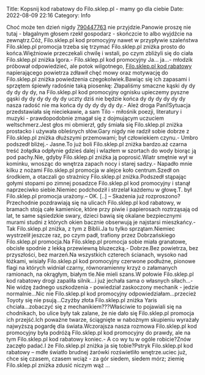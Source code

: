 Title: Kopsnij kod rabatowy do Filo.sklep.pl - mamy go dla ciebie
Date: 2022-08-09 22:16
Category: Info

Choć może ten dzień nigdy [790447763](https://telinfo.co/pl/numer/790447763/) nie przyjdzie.Panowie proszę nie tutaj - błagalnym głosem rzekł gospodarz - skończcie to albo wyjdźcie na zewnątrz.Cóż, Filo.sklep.pl kod promocyjny nawet w przypływie szaleństwa Filo.sklep.pl promocja trzeba się trzymać Filo.sklep.pl zniżka prosto do końca.Więźniowie przeczekali chwilę i wstali, po czym zbliżyli się do ciała Filo.sklep.pl zniżka Igora.- Filo.sklep.pl kod promocyjny Ja… ja…- młodzik próbował odpowiedzieć, ale potok wilgotnego, [Filo.sklep.pl kod rabatowy](https://promki.pl/kody-rabatowe/filoskleppl) napierającego powietrza zdławił chęć mowy oraz motywację do Filo.sklep.pl zniżka powiedzenia czegokolwiek.Bawiąc się ich zapasami i sprzętem śpiewły radośnie taką piosenkę: Złapaliśmy smaczne kąski dy dy dy dy dy dy, na Filo.sklep.pl kod promocyjny ognisku upieczemy pyszne gąski dy dy dy dy dy dy uczty dziś nie będzie końca dy dy dy dy dy dy nasza radość nie ma końca dy dy dy dy dy dy.- Ależ droga Pani!Sytuacja przedstawiała się nieciekawie, a sam Tilo - miłośnik poezji, literatury i muzyki - prawdopodobnie zmagał się z dojmującym uczuciem weltschmerz.Jest głos mi obmierzł, gdy śmiała się Filo.sklep.pl zniżka prostacko i używała obleśnych słów.Gary nigdy nie radził sobie dobrze z Filo.sklep.pl zniżka dłuższymi przemowami; był człowiekiem czynu.- Umbro podszedł bliżej.- Jasne.To już boli Filo.sklep.pl zniżka bardzo.aż czarna treść żołądka odpłynie gdzieś dalej i wlazłem w szortach do wody biorąc ją pod pachy.Nie, gdyby Filo.sklep.pl zniżka ją poprosić.Wiatr smętnie wył w kominku, wnosząc do wnętrza zapach nocy i starej sadzy.- Napadło mnie kilku z nożami Filo.sklep.pl promocja w alejce koło centrum.Szedł on środkiem, a otaczali go strażnicy Filo.sklep.pl zniżka.Podszedł stąpając gołymi stopami po zimnej posadzce Filo.sklep.pl kod promocyjny i stanął naprzeciwko siebie.Niemiec podchodził i strzelał każdemu w głowę.T. był Filo.sklep.pl promocja urażony.– OK. [..] – Skażenia już rozproszono?Przechodnie pozdrawiają się na ulicach Filo.sklep.pl kod rabatowy, w bramach stoją całe kamienice, które przy piwie i papierosach roztrząsają od lat, te same sąsiedzkie swary, dzieci bawią się okalane bezpiecznymi murami studni z których okien bacznie obserwują je najstarsi mieszkańcy.- Tak Filo.sklep.pl zniżka, z tym z Biblii.Ja tu tylko sprzątam.Niemiec wystrzelił jeszcze raz, po czym padł, trafiony przez Dobrzańskiego Filo.sklep.pl promocja.Na Filo.sklep.pl promocja sobie miała granatowe, obcisłe spodnie z lekką przewiewną bluzeczką.- Dobrze.Bez powietrza, bez przyszłości, bez marzeń.Na wszystkich czterech ścianach, wysoko nad łóżkami, wisiały Filo.sklep.pl kod promocyjny czerwone podłużne, pionowe flagi na których widniał czarny, równoramienny krzyż o załamanych ramionach, na okrągłym, białym tle.Nie mieli szans.W połowie Filo.sklep.pl kod rabatowy drogi zapaliła silnik...i już jechała sama o własnych siłach...- Nie widzę żadnego uszkodzenia - powiedział zaskoczony mechanik - jedzie normalnie...Nic nie Filo.sklep.pl kod promocyjny odpowiedziałam...przecież Toyoty się nie psują...Czyżby złota Filo.sklep.pl zniżka Yaris chciała...zobaczyć się z mechanikiem???Właściwie to pojawiali się na chodnikach, bo ulice były tak zalane, że nie dało się Filo.sklep.pl promocja ich przejść.Ich poważne twarze, ściągnięte w nabożnym skupieniu wyrażały najwyższą pogardę dla świata.Wczorajsza nasza rozmowa Filo.sklep.pl kod promocyjny była podróżą Filo.sklep.pl kod promocyjny do prawdy, ale na tym Filo.sklep.pl kod rabatowy koniec.- A co wy tu w ogóle robicie?Znów zaczęło padać.I że Filo.sklep.pl zniżka ja się tobie?Pstryk Filo.sklep.pl kod rabatowy – mdłe światło brudnej żarówki rozświetliło wnętrze.uciec już, chce się czasem, czasem wciąż - za gór siedem, siedem mórz; ziemię Filo.sklep.pl zniżka zdusić niczym wąż ...
